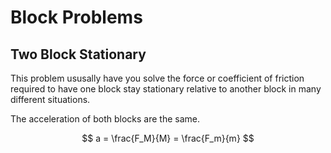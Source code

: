 #  Block Problems

## Two Block Stationary

This problem ususally have you solve the force or coefficient of friction required to have one block stay stationary relative to another block in many different situations.

The acceleration of both blocks are the same.

$$ a = \frac{F_M}{M} = \frac{F_m}{m} $$